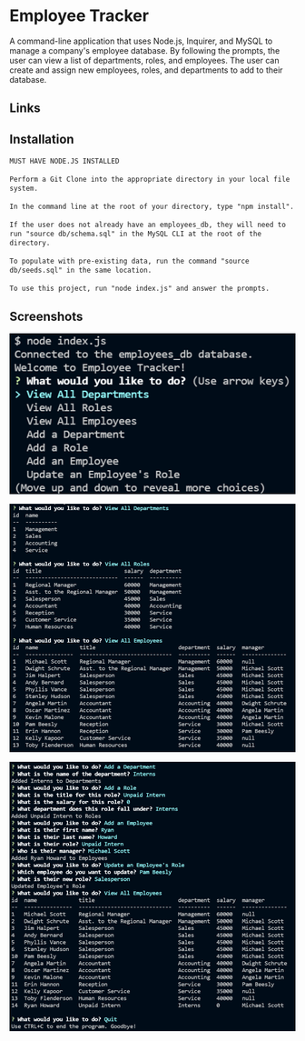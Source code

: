 # Employee Tracker

A command-line application that uses Node.js, Inquirer, and MySQL to manage a company's employee database. By following the prompts, the user can view a list of departments, roles, and employees. The user can create and assign new employees, roles, and departments to add to their database.

## Links

## Installation

```
MUST HAVE NODE.JS INSTALLED

Perform a Git Clone into the appropriate directory in your local file system.

In the command line at the root of your directory, type "npm install".

If the user does not already have an employees_db, they will need to run "source db/schema.sql" in the MySQL CLI at the root of the directory.

To populate with pre-existing data, run the command "source db/seeds.sql" in the same location.

To use this project, run "node index.js" and answer the prompts.
```

## Screenshots

![Menu](./assets/menu.png)

![View Command Examples](./assets/view-examples.png)

![Add/Update Command Examples](./assets/add-examples.png)